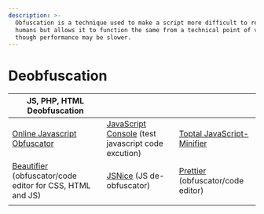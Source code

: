 ```yaml
---
description: >-
  Obfuscation is a technique used to make a script more difficult to read by
  humans but allows it to function the same from a technical point of view,
  though performance may be slower.
---
```


# Deobfuscation

| JS, PHP, HTML Deobfuscation                                                        |                                                                               |                                                                                     |
| ---------------------------------------------------------------------------------- | ----------------------------------------------------------------------------- | ----------------------------------------------------------------------------------- |
| [Online Javascript Obfuscator](https://obfuscator.io/)                             | [JavaScript Console](https://jsconsole.com/) (test javascript code excution)  | [Toptal JavaScript-Minifier](https://www.toptal.com/developers/javascript-minifier) |
| [Beautifier ](https://beautifier.io/)(obfuscator/code editor for CSS, HTML and JS) | [JSNice](http://www.jsnice.org/) (JS de-obfuscator)                           | [Prettier ](https://prettier.io/playground/)(obfuscator/code editor)                |
|                                                                                    |                                                                               |                                                                                     |
